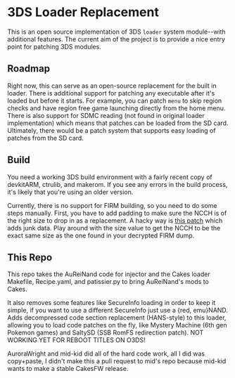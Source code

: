3DS Loader Replacement
======================

This is an open source implementation of 3DS `loader` system module--with 
additional features. The current aim of the project is to provide a nice 
entry point for patching 3DS modules.

## Roadmap
Right now, this can serve as an open-source replacement for the built in loader. 
There is additional support for patching any executable after it's loaded but 
before it starts. For example, you can patch `menu` to skip region checks and 
have region free game launching directly from the home menu. There is also 
support for SDMC reading (not found in original loader implementation) which 
means that patches can be loaded from the SD card. Ultimately, there would be 
a patch system that supports easy loading of patches from the SD card.

## Build
You need a working 3DS build environment with a fairly recent copy of devkitARM, 
ctrulib, and makerom. If you see any errors in the build process, it's likely 
that you're using an older version.

Currently, there is no support for FIRM building, so you need to do some steps 
manually. First, you have to add padding to make sure the NCCH is of the right 
size to drop in as a replacement. A hacky way is 
[this patch](http://pastebin.com/nyKXLnNh) which adds junk data. Play around 
with the size value to get the NCCH to be the exact same size as the one 
found in your decrypted FIRM dump.

## This Repo
This repo takes the AuReiNand code for injector and the Cakes loader Makefile, Recipe.yaml, and patissier.py to bring
AuReiNand's mods to Cakes.

It also removes some features like SecureInfo loading in order to keep it simple, if you want to use a different SecureInfo just use a {red, emu}NAND.
Adds decompressed code section replacement (HANS-style) to this loader, allowing you to load code patches on the fly, like Mystery Machine (6th gen Pokemon games) and SaltySD (SSB RomFS redirection patch).
NOT WORKING YET FOR REBOOT TITLES ON O3DS!

AuroraWright and mid-kid did all of the hard code work, all I did was copy+paste, I didn't make this a pull request to mid's repo because mid-kid wants to make a stable CakesFW release.
